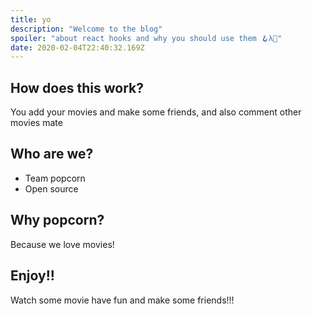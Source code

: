 ```yaml
---
title: yo
description: "Welcome to the blog"
spoiler: "about react hooks and why you should use them 🪝λ🚀"
date: 2020-02-04T22:40:32.169Z
---
```


## How does this work?

You add your movies and make some friends, and also comment other movies mate

## Who are we?

- Team popcorn
- Open source

## Why popcorn?

Because we love movies!

## Enjoy!!

Watch some movie have fun and make some friends!!!
